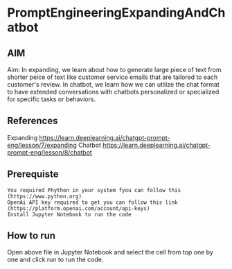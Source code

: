 # PromptEngineeringExpandingAndChatbot

## AIM
Aim: In expanding, we learn about how to generate large piece of text from shorter peice of text like customer service emails that are tailored to each customer's review.
In chatbot, we learn how we can utilize the chat format to have extended conversations with chatbots personalized or specialized for specific tasks or behaviors.

## References
Expanding https://learn.deeplearning.ai/chatgpt-prompt-eng/lesson/7/expanding
Chatbot https://learn.deeplearning.ai/chatgpt-prompt-eng/lesson/8/chatbot

## Prerequiste
` You required Phython in your system fyou can follow this (https://www.python.org) ` <br/>
` OpenAi API key required to get you can follow this link (https://platform.openai.com/account/api-keys) `<br/>
` Install Jupyter Notebook to run the code `

## How to run

Open above file in Jupyter Notebook and select the cell from top one by one and click run to run the code.
